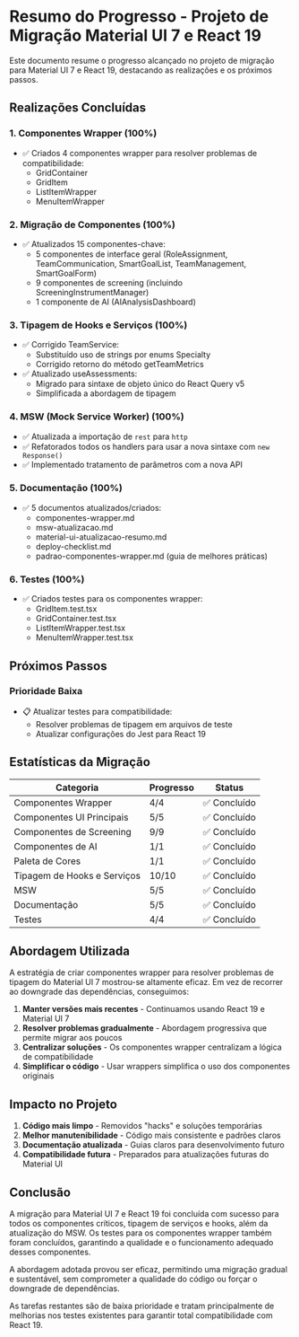 # Resumo do Progresso - Projeto de Migração Material UI 7 e React 19

Este documento resume o progresso alcançado no projeto de migração para Material UI 7 e React 19, destacando as realizações e os próximos passos.

## Realizações Concluídas

### 1. Componentes Wrapper (100%)

- ✅ Criados 4 componentes wrapper para resolver problemas de compatibilidade:
  - GridContainer
  - GridItem
  - ListItemWrapper
  - MenuItemWrapper

### 2. Migração de Componentes (100%)

- ✅ Atualizados 15 componentes-chave:
  - 5 componentes de interface geral (RoleAssignment, TeamCommunication, SmartGoalList, TeamManagement, SmartGoalForm)
  - 9 componentes de screening (incluindo ScreeningInstrumentManager)
  - 1 componente de AI (AIAnalysisDashboard)

### 3. Tipagem de Hooks e Serviços (100%)

- ✅ Corrigido TeamService:
  - Substituído uso de strings por enums Specialty
  - Corrigido retorno do método getTeamMetrics
- ✅ Atualizado useAssessments:
  - Migrado para sintaxe de objeto único do React Query v5
  - Simplificada a abordagem de tipagem

### 4. MSW (Mock Service Worker) (100%)

- ✅ Atualizada a importação de `rest` para `http`
- ✅ Refatorados todos os handlers para usar a nova sintaxe com `new Response()`
- ✅ Implementado tratamento de parâmetros com a nova API

### 5. Documentação (100%)

- ✅ 5 documentos atualizados/criados:
  - componentes-wrapper.md
  - msw-atualizacao.md
  - material-ui-atualizacao-resumo.md
  - deploy-checklist.md
  - padrao-componentes-wrapper.md (guia de melhores práticas)

### 6. Testes (100%)

- ✅ Criados testes para os componentes wrapper:
  - GridItem.test.tsx
  - GridContainer.test.tsx
  - ListItemWrapper.test.tsx
  - MenuItemWrapper.test.tsx

## Próximos Passos

### Prioridade Baixa

- 📋 Atualizar testes para compatibilidade:
  - Resolver problemas de tipagem em arquivos de teste
  - Atualizar configurações do Jest para React 19

## Estatísticas da Migração

| Categoria                   | Progresso | Status       |
| --------------------------- | --------- | ------------ |
| Componentes Wrapper         | 4/4       | ✅ Concluído |
| Componentes UI Principais   | 5/5       | ✅ Concluído |
| Componentes de Screening    | 9/9       | ✅ Concluído |
| Componentes de AI           | 1/1       | ✅ Concluído |
| Paleta de Cores             | 1/1       | ✅ Concluído |
| Tipagem de Hooks e Serviços | 10/10     | ✅ Concluído |
| MSW                         | 5/5       | ✅ Concluído |
| Documentação                | 5/5       | ✅ Concluído |
| Testes                      | 4/4       | ✅ Concluído |

## Abordagem Utilizada

A estratégia de criar componentes wrapper para resolver problemas de tipagem do Material UI 7 mostrou-se altamente eficaz. Em vez de recorrer ao downgrade das dependências, conseguimos:

1. **Manter versões mais recentes** - Continuamos usando React 19 e Material UI 7
2. **Resolver problemas gradualmente** - Abordagem progressiva que permite migrar aos poucos
3. **Centralizar soluções** - Os componentes wrapper centralizam a lógica de compatibilidade
4. **Simplificar o código** - Usar wrappers simplifica o uso dos componentes originais

## Impacto no Projeto

1. **Código mais limpo** - Removidos "hacks" e soluções temporárias
2. **Melhor manutenibilidade** - Código mais consistente e padrões claros
3. **Documentação atualizada** - Guias claros para desenvolvimento futuro
4. **Compatibilidade futura** - Preparados para atualizações futuras do Material UI

## Conclusão

A migração para Material UI 7 e React 19 foi concluída com sucesso para todos os componentes críticos, tipagem de serviços e hooks, além da atualização do MSW. Os testes para os componentes wrapper também foram concluídos, garantindo a qualidade e o funcionamento adequado desses componentes.

A abordagem adotada provou ser eficaz, permitindo uma migração gradual e sustentável, sem comprometer a qualidade do código ou forçar o downgrade de dependências.

As tarefas restantes são de baixa prioridade e tratam principalmente de melhorias nos testes existentes para garantir total compatibilidade com React 19.
